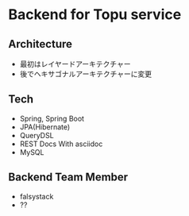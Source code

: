 # Backend for Topu service

## Architecture
- 最初はレイヤードアーキテクチャー
- 後でヘキサゴナルアーキテクチャーに変更

## Tech
- Spring, Spring Boot
- JPA(Hibernate)
- QueryDSL
- REST Docs With asciidoc
- MySQL

## Backend Team Member
- falsystack
- ??

